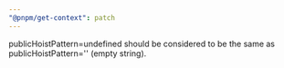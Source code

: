 ```yaml
---
"@pnpm/get-context": patch
---
```


publicHoistPattern=undefined should be considered to be the same as publicHoistPattern='' (empty string).
